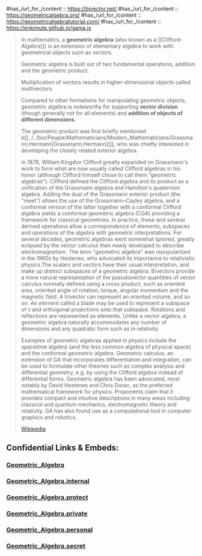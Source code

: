 ﻿
#has_/url_for_/content :: https://bivector.net/
#has_/url_for_/content :: https://geometricalgebra.org/
#has_/url_for_/content :: https://geometricalgebratutorial.com/
#has_/url_for_/content :: https://enkimute.github.io/ganja.js 



> In mathematics, a **geometric algebra** 
> (also known as a [[Clifford-Algebra]]) 
> is an extension of elementary algebra 
> to work with geometrical objects such as vectors. 
> 
> Geometric algebra is built out of two fundamental operations, 
> addition and the geometric product. 
> 
> Multiplication of vectors 
> results in higher-dimensional objects called multivectors. 
> 
> Compared to other formalisms 
> for manipulating geometric objects, 
> geometric algebra is noteworthy for supporting __vector division__ 
> (though generally not for all elements) 
> and __addition of objects of different dimensions__.
>
> The geometric product was 
> first briefly mentioned b[[../../bio/People/Mathematicians/Modern_Mathematicians/Grassmann,Hermann|Grassmann,Hermann]]]], 
> who was chiefly interested in developing 
> the closely related exterior algebra. 
> 
> In 1878, William Kingdon Clifford greatly expanded on Grassmann's work to form what are now usually called Clifford algebras in his honor (although Clifford himself chose to call them "geometric algebras"). Clifford defined the Clifford algebra and its product as a unification of the Grassmann algebra and Hamilton's quaternion algebra. Adding the dual of the Grassmann exterior product (the "meet") allows the use of the Grassmann–Cayley algebra, and a conformal version of the latter together with a conformal Clifford algebra yields a conformal geometric algebra (CGA) providing a framework for classical geometries. In practice, these and several derived operations allow a correspondence of elements, subspaces and operations of the algebra with geometric interpretations. For several decades, geometric algebras went somewhat ignored, greatly eclipsed by the vector calculus then newly developed to describe electromagnetism. The term "geometric algebra" was repopularized in the 1960s by Hestenes, who advocated its importance to relativistic physics.The scalars and vectors have their usual interpretation, and make up distinct subspaces of a geometric algebra. Bivectors provide a more natural representation of the pseudovector quantities of vector calculus normally defined using a cross product, such as oriented area, oriented angle of rotation, torque, angular momentum and the magnetic field. A trivector can represent an oriented volume, and so on. 
> An element called a blade may be used to represent a subspace of `V` and orthogonal projections onto that subspace. 
> Rotations and reflections are represented as elements. 
> Unlike a vector algebra, a geometric algebra naturally accommodates any number of dimensions and any quadratic form such as in relativity.
>
> Examples of geometric algebras applied in physics include the spacetime algebra (and the less common algebra of physical space) and the conformal geometric algebra. Geometric calculus, an extension of GA that incorporates differentiation and integration, can be used to formulate other theories such as complex analysis and differential geometry, e.g. by using the Clifford algebra instead of differential forms. Geometric algebra has been advocated, most notably by David Hestenes and Chris Doran, as the preferred mathematical framework for physics. Proponents claim that it provides compact and intuitive descriptions in many areas including classical and quantum mechanics, electromagnetic theory and relativity. GA has also found use as a computational tool in computer graphics and robotics.
>
> [Wikipedia](https://en.wikipedia.org/wiki/Geometric%20algebra)


## Confidential Links & Embeds: 

### [Geometric_Algebra](/_public/Mathematics/Geometry/Geometric_Algebra.md) 

### [Geometric_Algebra.internal](/_internal/Mathematics/Geometry/Geometric_Algebra.internal.md) 

### [Geometric_Algebra.protect](/_protect/Mathematics/Geometry/Geometric_Algebra.protect.md) 

### [Geometric_Algebra.private](/_private/Mathematics/Geometry/Geometric_Algebra.private.md) 

### [Geometric_Algebra.personal](/_personal/Mathematics/Geometry/Geometric_Algebra.personal.md) 

### [Geometric_Algebra.secret](/_secret/Mathematics/Geometry/Geometric_Algebra.secret.md) 
